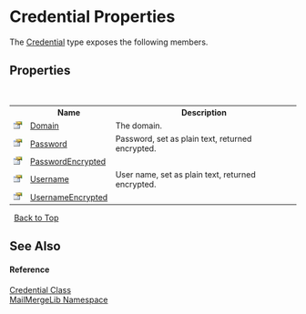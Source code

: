 # Credential Properties
 

The <a href="e9393769-a87a-d6f9-d042-9fcb097d5a9a">Credential</a> type exposes the following members.


## Properties
&nbsp;<table><tr><th></th><th>Name</th><th>Description</th></tr><tr><td>![Public property](media/pubproperty.gif "Public property")</td><td><a href="de0082bd-edc1-8d84-7ec2-d6ad944dd7b4">Domain</a></td><td>
The domain.</td></tr><tr><td>![Public property](media/pubproperty.gif "Public property")</td><td><a href="5cdbb7e0-1095-7f47-e2c2-c3a70c4f4350">Password</a></td><td>
Password, set as plain text, returned encrypted.</td></tr><tr><td>![Public property](media/pubproperty.gif "Public property")</td><td><a href="ecb92277-0908-8fba-ef29-b97b7ccdf64c">PasswordEncrypted</a></td><td /></tr><tr><td>![Public property](media/pubproperty.gif "Public property")</td><td><a href="a25f3f89-b9bc-32c7-f6db-babe9e8a2e80">Username</a></td><td>
User name, set as plain text, returned encrypted.</td></tr><tr><td>![Public property](media/pubproperty.gif "Public property")</td><td><a href="a8a1bce8-8876-991e-dc41-a0e63f6c65b4">UsernameEncrypted</a></td><td /></tr></table>&nbsp;
<a href="#credential-properties">Back to Top</a>

## See Also


#### Reference
<a href="e9393769-a87a-d6f9-d042-9fcb097d5a9a">Credential Class</a><br /><a href="31c6ebbe-d683-7561-7308-5a5ee1f76bf5">MailMergeLib Namespace</a><br />